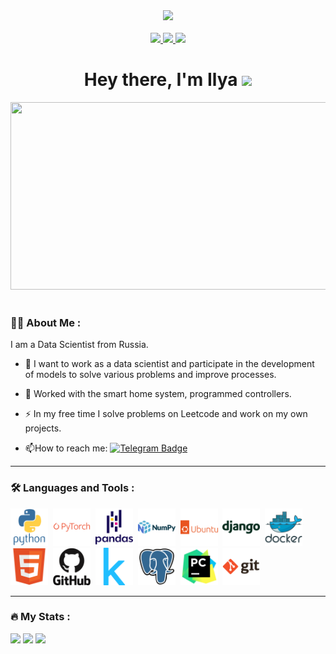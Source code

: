 <div id="header" align="center">
  <img src="https://media.giphy.com/media/v1.Y2lkPTc5MGI3NjExNzM3ZWs3OGt0ZW1tdWU2M251enN4Y3hoOGdqYXMwbWp0cDcxMHo1MiZlcD12MV9pbnRlcm5hbF9naWZfYnlfaWQmY3Q9cw/M9gbBd9nbDrOTu1Mqx/giphy.gif" width="100"/>
<br>
<img src="https://komarev.com/ghpvc/?username=Ilya&style=flat-square&color=blue" alt=""/>
<div id="badges">
  <a href="https://vk.com/m_split">
  <img src="https://img.shields.io/badge/VK-blue?logo=VK&logoColor=white&style=for-the-badge"/>
  </a>
  <a href="https://t.me/msplit">
  <img src="https://img.shields.io/badge/Telegram-blue?logo=Telegram&logoColor=white&style=for-the-badge"/>
  </a>
  <a href="https://e.mail.ru/compose/?to=ilya_kurbakov@mail.ru">
  <img src="https://img.shields.io/badge/mail.ru-blue?logo=mail.ru&logoColor=white&style=for-the-badge" />
  </a>
</div>
<h1>
Hey there, I'm Ilya
<img src="https://media.giphy.com/media/hvRJCLFzcasrR4ia7z/giphy.gif" width="30px"/>
</h1>
</div>
<div align="center">
  <img src="https://media.giphy.com/media/dWesBcTLavkZuG35MI/giphy.gif" width="600" height="300"/>
</div>
<br>

### :man_technologist: About Me :

I am a Data Scientist from Russia.

- :telescope: I want to work as a data scientist and participate in the development of models to solve various problems and improve processes.

- :seedling: Worked with the smart home system, programmed controllers.

- :zap: In my free time I solve problems on Leetcode and work on my own projects.

- :mailbox:How to reach me: [![Telegram Badge](https://img.shields.io/badge/Telegram-blue?logo=Telegram&logoColor=white&style=for-the-badge)](https://t.me/msplit)

---

### :hammer_and_wrench: Languages and Tools :

<div>
  <img src="https://raw.githubusercontent.com/devicons/devicon/55609aa5bd817ff167afce0d965585c92040787a/icons/python/python-original-wordmark.svg" title="Python" alt="Python" width="60" height="60"/>&nbsp;
  <img src="https://raw.githubusercontent.com/devicons/devicon/55609aa5bd817ff167afce0d965585c92040787a/icons/pytorch/pytorch-plain-wordmark.svg" title="PyTorch" alt="PyTorch" width="60" height="60"/>&nbsp;
  <img src="https://raw.githubusercontent.com/devicons/devicon/55609aa5bd817ff167afce0d965585c92040787a/icons/pandas/pandas-original-wordmark.svg" title="Pandas" alt="Pandas" width="60" height="60"/>&nbsp;
  <img src="https://raw.githubusercontent.com/devicons/devicon/55609aa5bd817ff167afce0d965585c92040787a/icons/numpy/numpy-original-wordmark.svg" title="Numpy" alt="Numpy" width="60" height="60"/>&nbsp;
  <img src="https://raw.githubusercontent.com/devicons/devicon/55609aa5bd817ff167afce0d965585c92040787a/icons/ubuntu/ubuntu-plain-wordmark.svg" title="Ubuntu" alt="Ubuntu" width="60" height="60"/>&nbsp;
  <img src="https://raw.githubusercontent.com/devicons/devicon/55609aa5bd817ff167afce0d965585c92040787a/icons/django/django-plain-wordmark.svg" title="django" alt="django " width="60" height="60"/>&nbsp;
  <img src="https://raw.githubusercontent.com/devicons/devicon/55609aa5bd817ff167afce0d965585c92040787a/icons/docker/docker-original-wordmark.svg"  title="Docker" alt="Docker" width="60" height="60"/>&nbsp;
  <img src="https://github.com/devicons/devicon/blob/master/icons/html5/html5-original.svg" title="HTML5" alt="HTML" width="60" height="60"/>&nbsp;
  <img src="https://raw.githubusercontent.com/devicons/devicon/55609aa5bd817ff167afce0d965585c92040787a/icons/github/github-original-wordmark.svg" title="GitHub" alt="GitHub" width="60" height="60"/>&nbsp;
  <img src="https://raw.githubusercontent.com/devicons/devicon/55609aa5bd817ff167afce0d965585c92040787a/icons/kaggle/kaggle-original.svg" title="Kaggle" alt="Kaggle" width="60" height="60"/>&nbsp;
  <img src="https://raw.githubusercontent.com/devicons/devicon/55609aa5bd817ff167afce0d965585c92040787a/icons/postgresql/postgresql-original.svg" title="PostgreSQL"  alt="PostgreSQL" width="60" height="60"/>&nbsp;
  <img src="https://raw.githubusercontent.com/devicons/devicon/55609aa5bd817ff167afce0d965585c92040787a/icons/pycharm/pycharm-original.svg" title="PyCharm"  alt="PyCharm" width="60" height="60"/>&nbsp;
  <img src="https://github.com/devicons/devicon/blob/master/icons/git/git-original-wordmark.svg" title="Git" **alt="Git" width="60" height="60"/>
</div>

---

### :fire: My Stats :

![](http://github-profile-summary-cards.vercel.app/api/cards/profile-details?username=MSplit8&theme=2077)
![](http://github-profile-summary-cards.vercel.app/api/cards/repos-per-language?username=MSplit8&theme=2077)
![](http://github-profile-summary-cards.vercel.app/api/cards/stats?username=MSplit8&theme=2077)
